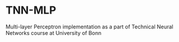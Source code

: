 # TNN-MLP
Multi-layer Perceptron implementation as a part of Technical Neural Networks course at University of Bonn
